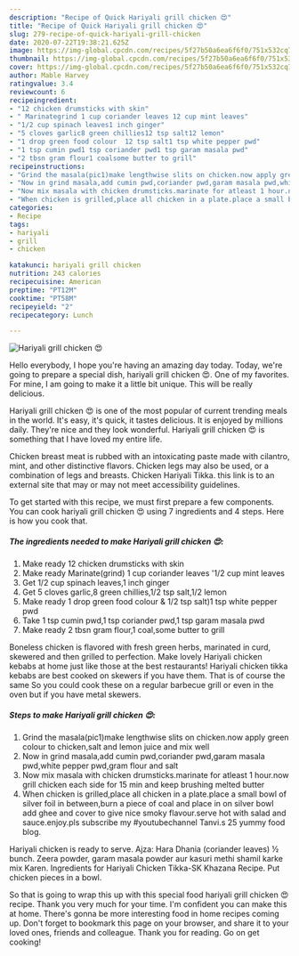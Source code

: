 ```yaml
---
description: "Recipe of Quick Hariyali grill chicken 😍"
title: "Recipe of Quick Hariyali grill chicken 😍"
slug: 279-recipe-of-quick-hariyali-grill-chicken
date: 2020-07-22T19:38:21.625Z
image: https://img-global.cpcdn.com/recipes/5f27b50a6ea6f6f0/751x532cq70/hariyali-grill-chicken-😍-recipe-main-photo.jpg
thumbnail: https://img-global.cpcdn.com/recipes/5f27b50a6ea6f6f0/751x532cq70/hariyali-grill-chicken-😍-recipe-main-photo.jpg
cover: https://img-global.cpcdn.com/recipes/5f27b50a6ea6f6f0/751x532cq70/hariyali-grill-chicken-😍-recipe-main-photo.jpg
author: Mable Harvey
ratingvalue: 3.4
reviewcount: 6
recipeingredient:
- "12 chicken drumsticks with skin"
- " Marinategrind 1 cup coriander leaves 12 cup mint leaves"
- "1/2 cup spinach leaves1 inch ginger"
- "5 cloves garlic8 green chillies12 tsp salt12 lemon"
- "1 drop green food colour  12 tsp salt1 tsp white pepper pwd"
- "1 tsp cumin pwd1 tsp coriander pwd1 tsp garam masala pwd"
- "2 tbsn gram flour1 coalsome butter to grill"
recipeinstructions:
- "Grind the masala(pic1)make lengthwise slits on chicken.now apply green colour to chicken,salt and lemon juice and mix well"
- "Now in grind masala,add cumin pwd,coriander pwd,garam masala pwd,white pepper pwd,gram flour and salt"
- "Now mix masala with chicken drumsticks.marinate for atleast 1 hour.now grill chicken each side for 15 min and keep brushing melted butter"
- "When chicken is grilled,place all chicken in a plate.place a small bowl of silver foil in between,burn a piece of coal and place in on silver bowl add ghee and cover to give nice smoky flavour.serve hot with salad and sauce.enjoy.pls subscribe my #youtubechannel Tanvi.s 25 yummy food blog."
categories:
- Recipe
tags:
- hariyali
- grill
- chicken

katakunci: hariyali grill chicken 
nutrition: 243 calories
recipecuisine: American
preptime: "PT12M"
cooktime: "PT58M"
recipeyield: "2"
recipecategory: Lunch

---
```



![Hariyali grill chicken 😍](https://img-global.cpcdn.com/recipes/5f27b50a6ea6f6f0/751x532cq70/hariyali-grill-chicken-😍-recipe-main-photo.jpg)

Hello everybody, I hope you're having an amazing day today. Today, we're going to prepare a special dish, hariyali grill chicken 😍. One of my favorites. For mine, I am going to make it a little bit unique. This will be really delicious.

Hariyali grill chicken 😍 is one of the most popular of current trending meals in the world. It's easy, it's quick, it tastes delicious. It is enjoyed by millions daily. They're nice and they look wonderful. Hariyali grill chicken 😍 is something that I have loved my entire life.

Chicken breast meat is rubbed with an intoxicating paste made with cilantro, mint, and other distinctive flavors. Chicken legs may also be used, or a combination of legs and breasts. Chicken Hariyali Tikka. this link is to an external site that may or may not meet accessibility guidelines.


To get started with this recipe, we must first prepare a few components. You can cook hariyali grill chicken 😍 using 7 ingredients and 4 steps. Here is how you cook that.

##### The ingredients needed to make Hariyali grill chicken 😍:

1. Make ready 12 chicken drumsticks with skin
1. Make ready  Marinate(grind) 1 cup coriander leaves &#39;1/2 cup mint leaves
1. Get 1/2 cup spinach leaves,1 inch ginger
1. Get 5 cloves garlic,8 green chillies,1/2 tsp salt,1/2 lemon
1. Make ready 1 drop green food colour &amp; 1/2 tsp salt)1 tsp white pepper pwd
1. Take 1 tsp cumin pwd,1 tsp coriander pwd,1 tsp garam masala pwd
1. Make ready 2 tbsn gram flour,1 coal,some butter to grill


Boneless chicken is flavored with fresh green herbs, marinated in curd, skewered and then grilled to perfection. Make lovely Hariyali chicken kebabs at home just like those at the best restaurants! Hariyali chicken tikka kebabs are best cooked on skewers if you have them. That is of course the same So you could cook these on a regular barbecue grill or even in the oven but if you have metal skewers. 

##### Steps to make Hariyali grill chicken 😍:

1. Grind the masala(pic1)make lengthwise slits on chicken.now apply green colour to chicken,salt and lemon juice and mix well
1. Now in grind masala,add cumin pwd,coriander pwd,garam masala pwd,white pepper pwd,gram flour and salt
1. Now mix masala with chicken drumsticks.marinate for atleast 1 hour.now grill chicken each side for 15 min and keep brushing melted butter
1. When chicken is grilled,place all chicken in a plate.place a small bowl of silver foil in between,burn a piece of coal and place in on silver bowl add ghee and cover to give nice smoky flavour.serve hot with salad and sauce.enjoy.pls subscribe my #youtubechannel Tanvi.s 25 yummy food blog.


Hariyali chicken is ready to serve. Ajza: Hara Dhania (coriander leaves) ½ bunch. Zeera powder, garam masala powder aur kasuri methi shamil karke mix Karen. Ingredients for Hariyali Chicken Tikka-SK Khazana Recipe. Put chicken pieces in a bowl. 

So that is going to wrap this up with this special food hariyali grill chicken 😍 recipe. Thank you very much for your time. I'm confident you can make this at home. There's gonna be more interesting food in home recipes coming up. Don't forget to bookmark this page on your browser, and share it to your loved ones, friends and colleague. Thank you for reading. Go on get cooking!
